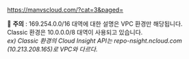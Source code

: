 https://manvscloud.com/?cat=3&paged=


🚧 **주의** : 169.254.0.0/16 대역에 대한 설명은 VPC 환경만 해당됩니다.  
Classic 환경은 10.0.0.0/8 대역이 사용되고 있습니다.  
_ex) Classic 환경의 Cloud Insight API는 repo-nsight.ncloud.com (10.213.208.165)​​로 VPC와 다르다._